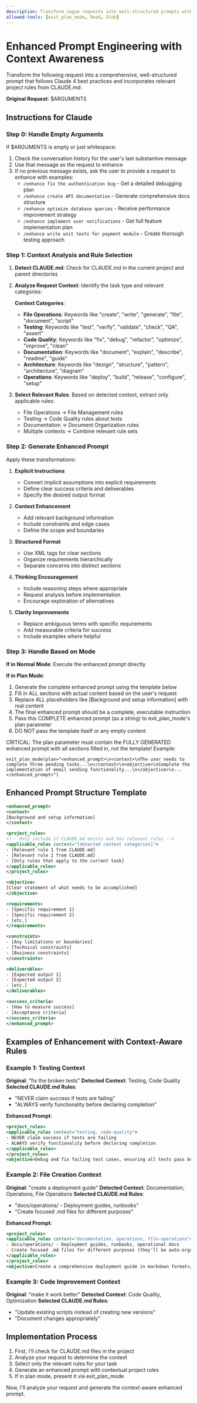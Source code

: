 ```yaml
---
description: Transform vague requests into well-structured prompts with context-aware CLAUDE.md integration
allowed-tools: [exit_plan_mode, Read, Glob]
---
```


# Enhanced Prompt Engineering with Context Awareness

Transform the following request into a comprehensive, well-structured prompt that follows Claude 4 best practices and incorporates relevant project rules from CLAUDE.md:

**Original Request**: $ARGUMENTS

## Instructions for Claude

### Step 0: Handle Empty Arguments

If $ARGUMENTS is empty or just whitespace:

1. Check the conversation history for the user's last substantive message
2. Use that message as the request to enhance
3. If no previous message exists, ask the user to provide a request to enhance with examples:
   - `/enhance fix the authentication bug` - Get a detailed debugging plan
   - `/enhance create API documentation` - Generate comprehensive docs structure
   - `/enhance optimize database queries` - Receive performance improvement strategy
   - `/enhance implement user notifications` - Get full feature implementation plan
   - `/enhance write unit tests for payment module` - Create thorough testing approach

### Step 1: Context Analysis and Rule Selection

1. **Detect CLAUDE.md**: Check for CLAUDE.md in the current project and parent directories
2. **Analyze Request Context**: Identify the task type and relevant categories:

   **Context Categories**:
   - **File Operations**: Keywords like "create", "write", "generate", "file", "document", "script"
   - **Testing**: Keywords like "test", "verify", "validate", "check", "QA", "assert"
   - **Code Quality**: Keywords like "fix", "debug", "refactor", "optimize", "improve", "clean"
   - **Documentation**: Keywords like "document", "explain", "describe", "readme", "guide"
   - **Architecture**: Keywords like "design", "structure", "pattern", "architecture", "diagram"
   - **Operations**: Keywords like "deploy", "build", "release", "configure", "setup"

3. **Select Relevant Rules**: Based on detected context, extract only applicable rules:
   - File Operations → File Management rules
   - Testing → Code Quality rules about tests
   - Documentation → Document Organization rules
   - Multiple contexts → Combine relevant rule sets

### Step 2: Generate Enhanced Prompt

Apply these transformations:

1. **Explicit Instructions**
   - Convert implicit assumptions into explicit requirements
   - Define clear success criteria and deliverables
   - Specify the desired output format

2. **Context Enhancement**
   - Add relevant background information
   - Include constraints and edge cases
   - Define the scope and boundaries

3. **Structured Format**
   - Use XML tags for clear sections
   - Organize requirements hierarchically
   - Separate concerns into distinct sections

4. **Thinking Encouragement**
   - Include reasoning steps where appropriate
   - Request analysis before implementation
   - Encourage exploration of alternatives

5. **Clarity Improvements**
   - Replace ambiguous terms with specific requirements
   - Add measurable criteria for success
   - Include examples where helpful

### Step 3: Handle Based on Mode

**If in Normal Mode**: Execute the enhanced prompt directly

**If in Plan Mode**:

1. Generate the complete enhanced prompt using the template below
2. Fill in ALL sections with actual content based on the user's request
3. Replace ALL placeholders like [Background and setup information] with real content
4. The final enhanced prompt should be a complete, executable instruction
5. Pass this COMPLETE enhanced prompt (as a string) to exit_plan_mode's plan parameter
6. DO NOT pass the template itself or any empty content

CRITICAL: The plan parameter must contain the FULLY GENERATED enhanced prompt with all sections filled in, not the template! Example:

```
exit_plan_mode(plan="<enhanced_prompt>\n<context>\nThe user needs to complete three pending tasks...\n</context>\n<objective>\nComplete the implementation of email sending functionality...\n</objective>\n...</enhanced_prompt>")
```

## Enhanced Prompt Structure Template

```xml
<enhanced_prompt>
<context>
[Background and setup information]
</context>

<project_rules>
<!-- Only include if CLAUDE.md exists and has relevant rules -->
<applicable_rules context="[detected context categories]">
- [Relevant rule 1 from CLAUDE.md]
- [Relevant rule 2 from CLAUDE.md]
- [Only rules that apply to the current task]
</applicable_rules>
</project_rules>

<objective>
[Clear statement of what needs to be accomplished]
</objective>

<requirements>
- [Specific requirement 1]
- [Specific requirement 2]
- [etc.]
</requirements>

<constraints>
- [Any limitations or boundaries]
- [Technical constraints]
- [Business constraints]
</constraints>

<deliverables>
- [Expected output 1]
- [Expected output 2]
- [etc.]
</deliverables>

<success_criteria>
- [How to measure success]
- [Acceptance criteria]
</success_criteria>
</enhanced_prompt>
```

## Examples of Enhancement with Context-Aware Rules

### Example 1: Testing Context

**Original**: "fix the broken tests"
**Detected Context**: Testing, Code Quality
**Selected CLAUDE.md Rules**:

- "NEVER claim success if tests are failing"
- "ALWAYS verify functionality before declaring completion"

**Enhanced Prompt**:

```xml
<project_rules>
<applicable_rules context="testing, code-quality">
- NEVER claim success if tests are failing
- ALWAYS verify functionality before declaring completion
</applicable_rules>
</project_rules>
<objective>Debug and fix failing test cases, ensuring all tests pass before completion</objective>
```

### Example 2: File Creation Context

**Original**: "create a deployment guide"
**Detected Context**: Documentation, Operations, File Operations
**Selected CLAUDE.md Rules**:

- "docs/operations/ - Deployment guides, runbooks"
- "Create focused .md files for different purposes"

**Enhanced Prompt**:

```xml
<project_rules>
<applicable_rules context="documentation, operations, file-operations">
- docs/operations/ - Deployment guides, runbooks, operational docs
- Create focused .md files for different purposes (they'll be auto-organized)
</applicable_rules>
</project_rules>
<objective>Create a comprehensive deployment guide in markdown format</objective>
```

### Example 3: Code Improvement Context

**Original**: "make it work better"
**Detected Context**: Code Quality, Optimization
**Selected CLAUDE.md Rules**:

- "Update existing scripts instead of creating new versions"
- "Document changes appropriately"

## Implementation Process

1. First, I'll check for CLAUDE.md files in the project
2. Analyze your request to determine the context
3. Select only the relevant rules for your task
4. Generate an enhanced prompt with contextual project rules
5. If in plan mode, present it via exit_plan_mode

Now, I'll analyze your request and generate the context-aware enhanced prompt.
